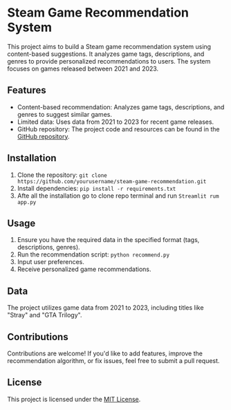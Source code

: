 # Steam Game Recommendation System

This project aims to build a Steam game recommendation system using content-based suggestions. It analyzes game tags, descriptions, and genres to provide personalized recommendations to users. The system focuses on games released between 2021 and 2023.

## Features

- Content-based recommendation: Analyzes game tags, descriptions, and genres to suggest similar games.
- Limited data: Uses data from 2021 to 2023 for recent game releases.
- GitHub repository: The project code and resources can be found in the [GitHub repository](https://github.com/yourusername/steam-game-recommendation).

## Installation

1. Clone the repository: `git clone https://github.com/yourusername/steam-game-recommendation.git`
2. Install dependencies: `pip install -r requirements.txt`
3. Afte all the installation go to clone repo terminal and run `Streamlit rum app.py` 

## Usage

1. Ensure you have the required data in the specified format (tags, descriptions, genres).
2. Run the recommendation script: `python recommend.py`
3. Input user preferences.
4. Receive personalized game recommendations.

## Data

The project utilizes game data from 2021 to 2023, including titles like "Stray" and "GTA Trilogy".

## Contributions

Contributions are welcome! If you'd like to add features, improve the recommendation algorithm, or fix issues, feel free to submit a pull request.

## License

This project is licensed under the [MIT License](LICENSE).